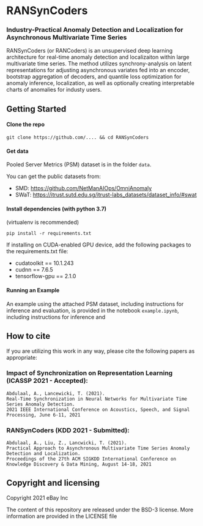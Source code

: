 # RANSynCoders



### Industry-Practical Anomaly Detection and Localization for Asynchronous Multivariate Time Series

RANSynCoders (or RANCoders) is an unsupervised deep learning architecture for real-time anomaly detection and localizaiton within large multivariate time series. The method utilizes synchrony-analysis on latent representations for adjusting asynchronous variates fed into an encoder, bootstrap aggregation of decoders, and quantile loss optimization for anomaly inference, localization, as well as optionally creating interpretable charts of anomalies for industy users.



## Getting Started

#### Clone the repo

```
git clone https://github.com/.... && cd RANSynCoders
```

#### Get data

Pooled Server Metrics (PSM) dataset is in the folder `data`. 

You can get the public datasets from:

* SMD: <https://github.com/NetManAIOps/OmniAnomaly>
* SWaT: <https://itrust.sutd.edu.sg/itrust-labs_datasets/dataset_info/#swat>

#### Install dependencies (with python 3.7) 

(virtualenv is recommended)

```shell
pip install -r requirements.txt
```

If installing on CUDA-enabled GPU device, add the following packages to the requirements.txt file:

* cudatoolkit == 10.1.243
* cudnn == 7.6.5
* tensorflow-gpu == 2.1.0

#### Running an Example

An example using the attached PSM dataset, including instructions for inference and evaluation, is provided in the notebook `example.ipynb`, including instructions for inference and 

## How to cite

If you are utilizing this work in any way, please cite the following papers as appropriate:

### Impact of Synchronization on Representation Learning (ICASSP 2021 - Accepted):

    Abdulaal, A., Lancewicki, T. (2021).
    Real-Time Synchronization in Neural Networks for Multivariate Time Series Anomaly Detection.
    2021 IEEE International Conference on Acoustics, Speech, and Signal Processing, June 6-11, 2021

### RANSynCoders (KDD 2021 - Submitted):

    Abdulaal, A., Liu, Z., Lancwicki, T. (2021).
    Practical Approach to Asynchronous Multivariate Time Series Anomaly Detection and Localization.
    Proceedings of the 27th ACM SIGKDD International Conference on Knowledge Discovery & Data Mining, August 14-18, 2021

## Copyright and licensing

Copyright 2021 eBay Inc

The content of this repository are released under the BSD-3 license. More information are provided in the LICENSE file
